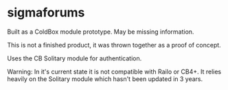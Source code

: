 sigmaforums
===========
Built as a ColdBox module prototype.  May be missing information.  

This is not a finished product, it was thrown together as a proof of concept.

Uses the CB Solitary module for authentication.

Warning: In it's current state it is not compatible with Railo or CB4+.  It relies heavily on the Solitary module which hasn't been updated in 3 years.
